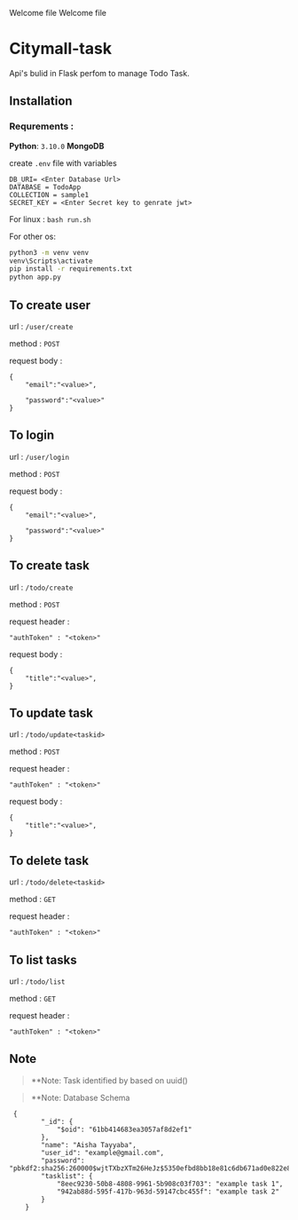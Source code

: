 Welcome file
Welcome file
# Citymall-task

Api's  bulid in Flask perfom to manage Todo Task.


## Installation
### Requrements : 
**Python**: `3.10.0`
**MongoDB**

create ```.env``` file with variables

    DB_URI= <Enter Database Url>
    DATABASE = TodoApp
    COLLECTION = sample1
    SECRET_KEY = <Enter Secret key to genrate jwt>

For linux : 
```bash run.sh```

For other os:
```bash
python3 -m venv venv
venv\Scripts\activate
pip install -r requirements.txt
python app.py
```



##  To create user

url : ```/user/create```

method : ```POST```

request body :  

    {
        "email":"<value>", 
        
        "password":"<value>"
    }

##  To login

url : ```/user/login```

method : ```POST```

request body :  

    {
        "email":"<value>", 
        
        "password":"<value>" 
    }

##  To create task

url : ```/todo/create```

method : ```POST```

request header : 

    "authToken" : "<token>" 

request body :  

    {
        "title":"<value>", 
    }

##  To update task

url : ```/todo/update<taskid>```

method : ```POST```

request header : 

    "authToken" : "<token>" 
    
request body :  

    {
        "title":"<value>", 
    }


##  To delete task

url : ```/todo/delete<taskid>```

method : ```GET```

request header : 

    "authToken" : "<token>" 



##  To list tasks
url : ```/todo/list```

method : ```GET```

request header :  

    "authToken" : "<token>"
    
##  Note
>**Note:  Task identified by based on uuid()

>**Note:  Database Schema

   

     {
            "_id": {
                "$oid": "61bb414683ea3057af8d2ef1"
            },
            "name": "Aisha Tayyaba",
            "user_id": "example@gmail.com",
            "password": "pbkdf2:sha256:260000$wjtTXbzXTm26HeJz$5350efbd8bb18e81c6db671ad0e822e82dcfcf87a3d90ab4994bac8107b28378",
            "tasklist": {
                "8eec9230-50b8-4808-9961-5b908c03f703": "example task 1",
                "942ab88d-595f-417b-963d-59147cbc455f": "example task 2"
            }
        }

